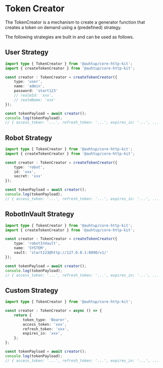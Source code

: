 # Token Creator

The TokenCreator is a mechanism to create a generator
function that creates a token on demand using a (predefined) strategy.

The following strategies are built in and can be used as follows.

## User Strategy

```typescript
import type { TokenCreator } from '@auhtup/core-http-kit';
import { createTokenCreator } from '@auhtup/core-http-kit';

const creator : TokenCreator = createTokenCreator({
    type: 'user',
    name: 'admin',
    password: 'start123'
    // realmId: 'xxx',
    // realmName: 'xxx'
});

const tokenPayload = await creator();
console.log(tokenPayload);
// { access_token: '...', refresh_token: '...', expires_in: '...', ... }
```

## Robot Strategy

```typescript
import type { TokenCreator } from '@auhtup/core-http-kit';
import { createTokenCreator } from '@auhtup/core-http-kit';

const creator : TokenCreator = createTokenCreator({
    type: 'robot',
    id: 'xxx',
    secret: 'xxx'
});

const tokenPayload = await creator();
console.log(tokenPayload);
// { access_token: '...', refresh_token: '...', expires_in: '...', ... }
```

## RobotInVault Strategy

```typescript
import type { TokenCreator } from '@auhtup/core-http-kit';
import { createTokenCreator } from '@auhtup/core-http-kit';

const creator : TokenCreator = createTokenCreator({
    type: 'robotInVault',
    name: 'SYSTEM',
    vault: 'start123@http://127.0.0.1:8090/v1/'
});

const tokenPayload = await creator();
console.log(tokenPayload);
// { access_token: '...', refresh_token: '...', expires_in: '...', ... }
```

## Custom Strategy
```typescript
import type { TokenCreator } from '@auhtup/core-http-kit';

const creator : TokenCreator = async () => {
    return {
        token_type: 'Bearer',
        access_token: 'xxx',
        refresh_token: 'xxx',
        expires_in: 'xxx',
    };
};

const tokenPayload = await creator();
console.log(tokenPayload);
// { access_token: '...', refresh_token: '...', expires_in: '...', ... }

